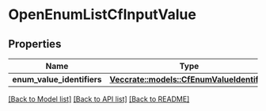 # OpenEnumListCfInputValue

## Properties

Name | Type | Description | Notes
------------ | ------------- | ------------- | -------------
**enum_value_identifiers** | [**Vec<crate::models::CfEnumValueIdentifier>**](CFEnumValueIdentifier.md) |  | 

[[Back to Model list]](../README.md#documentation-for-models) [[Back to API list]](../README.md#documentation-for-api-endpoints) [[Back to README]](../README.md)


